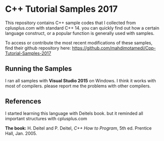 # C++ Tutorial Samples 2017

This repository contains C++ sample codes that I collected from cplusplus.com with standard C++ 14. you can quickly find out how a certain language construct, or a popular function is generally used with samples.

To access or contribute the most recent modifications of these samples, find their github repository here: <https://github.com/mahdimotamedi/Cpp-Tutorial-Samples-2017> 

## Running the Samples

I ran all samples with **Visual Studio 2015** on Windows. I think it works with most of compilers. please report me the problems with other compilers.

## References

I started learning this language with Deitels book. but it reminded all important structures with cplusplus.com

**The book:** H. Deitel and P. Deitel, *C++ How to Program*, 5th ed. Prentice Hall, Jan. 2005.
